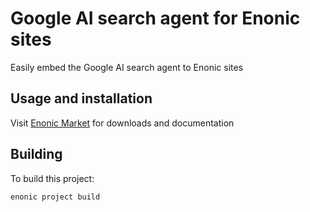 # Google AI search agent for Enonic sites

Easily embed the Google AI search agent to Enonic sites

## Usage and installation

Visit [Enonic Market](https://market.enonic.com/vendors/enonic/google-ai-search-engine) for downloads and documentation

## Building

To build this project:

    enonic project build
